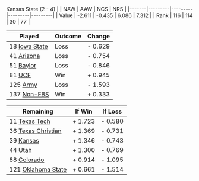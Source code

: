 Kansas State (2 - 4)
|       |   NAW   |   AAW   |   NCS   |   NRS   |
|-------|---------|---------|---------|---------|
| Value |  -2.611 |  -0.435 |   6.086 |   7.312 |
| Rank  |     116 |     114 |      30 |      77 |

| Played                    | Outcome    |  Change  |
|---------------------------|------------|----------|
|  18 [Iowa State            ](IowaState.md)| Loss       | -  0.629 |
|  41 [Arizona               ](Arizona.md)| Loss       | -  0.754 |
|  51 [Baylor                ](Baylor.md)| Loss       | -  0.846 |
|  81 [UCF                   ](UCF.md)| Win        | +  0.945 |
| 125 [Army                  ](Army.md)| Loss       | -  1.593 |
| 137 [Non-FBS               ](NonFBS.md)| Win        | +  0.333 |

| Remaining                 |  If Win  |  If Loss |
|---------------------------|----------|----------|
|  11 [Texas Tech            ](TexasTech.md)| +  1.723 | -  0.580 |
|  36 [Texas Christian       ](TexasChristian.md)| +  1.369 | -  0.731 |
|  39 [Kansas                ](Kansas.md)| +  1.346 | -  0.743 |
|  44 [Utah                  ](Utah.md)| +  1.300 | -  0.769 |
|  88 [Colorado              ](Colorado.md)| +  0.914 | -  1.095 |
| 121 [Oklahoma State        ](OklahomaState.md)| +  0.661 | -  1.514 |

